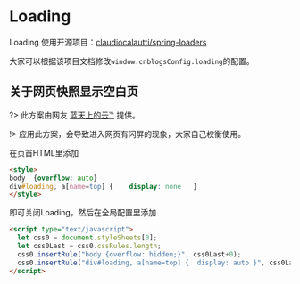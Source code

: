 # Loading

Loading 使用开源项目：[claudiocalautti/spring-loaders](https://github.com/claudiocalautti/spring-loaders)

大家可以根据该项目文档修改```window.cnblogsConfig.loading```的配置。

## 关于网页快照显示空白页

?> 此方案由网友 [蓝天上的云℡](https://www.cnblogs.com/yucloud/) 提供。

!> 应用此方案，会导致进入网页有闪屏的现象，大家自己权衡使用。

在页首HTML里添加

```html
<style>
body  {overflow: auto}
div#loading, a[name=top] {    display: none   }
</style>
```

即可关闭Loading，然后在全局配置里添加

```html
<script type="text/javascript">
  let css0 = document.styleSheets[0];
  let css0Last = css0.cssRules.length;
  css0.insertRule("body {overflow: hidden;}", css0Last+0);
  css0.insertRule("div#loading, a[name=top] {  display: auto }", css0Last+1);
</script>
```
